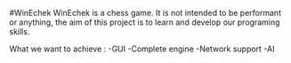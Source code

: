 #WinEchek
WinEchek is a chess game.
It is not intended to be performant or anything, the aim of this project is
to learn and develop our programing skills.

What we want to achieve :
   -GUI
   -Complete engine
   -Network support
   -AI
